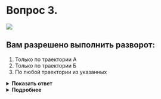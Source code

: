 # Вопрос 3.

![](https://s.drom.ru/i24228/pdd/tickets/2016/1543885040.jpg)

## Вам разрешено выполнить разворот:

1. Только по траектории А
2. Только по траектории Б
3. По любой траектории из указанных

<details>
<summary><b>Показать ответ</b></summary>
Правильный ответ: 2
</details>
<details>
<summary><b>Подробнее</b></summary>
Движение на перекрёстке, обозначенном знаком 4.3 «Круговое движение», организовано по кругу в направлении стрелок. Траектория «А» проходит во встречном направлении, что недопустимо. Для разворота следует выехать на перекрёсток и совершить «круг почета». Разворот можно совершить только по траектории «Б».
(«Дорожные знаки»)
</details>